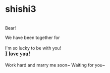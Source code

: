 # shishi3
<html xmlns="http://www.w3.org/1999/xhtml">
<head runat="server">
    <title></title>      
    <style type="text/css">
        .newStyle1 {
            font-family: Algerian;
        }
        .auto-style1 {
            font-family: "Bell MT";
            font-weight: bold;
            font-size: large;
        }
        </style>
</head>
    <meta http-equiv="Content-Type" content="text/html; charset=utf-8" />
    <title>倒计时</title>
    <link rel="stylesheet" href="style.css" />

<body>
     <form id="form2" runat="server">
            <br class="auto-style1" />
            Bear!
            <br class="auto-style1" />
        <div>
            <asp:Label ID="Label1" runat="server" Text="Label"></asp:Label>
        </div>
    </form>
    <div class="time">We have been together for <span id="LeftTime"></span></div>
    <script>
    function FreshTime() {
        var endtime = new Date("2019/6/1"); //结束时间
        var nowtime = new Date(); //当前时间
        var lefttime = parseInt((nowtime.getTime() - endtime.getTime()) / 1000);
        d = parseInt(lefttime / 3600 / 24);
        h = parseInt((lefttime / 3600) % 24);
        m = parseInt((lefttime / 60) % 60);
        s = parseInt(lefttime % 60);
        document.getElementById("LeftTime").innerHTML = d + " days!";
    }
    FreshTime()
    var sh;
    sh = setInterval(FreshTime, 1000);
    </script>
            <br class="auto-style1" />
            I'm so lucky to be with you!
            <br class="auto-style1" />
            <span class="auto-style1">I love you!</span><br class="auto-style1" />
            <br class="auto-style1" />
            Work hard and marry me soon~ Waiting for you~
            <br class="auto-style1" />


</body>
</html>
